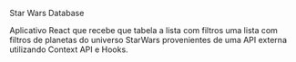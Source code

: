 Star Wars Database

Aplicativo React que recebe que tabela a lista com filtros uma lista com filtros de planetas do universo StarWars provenientes de uma API externa utilizando Context API e Hooks.


